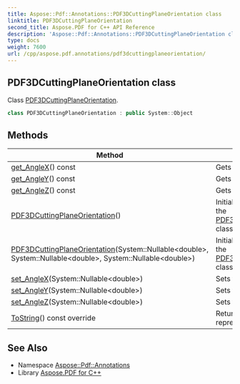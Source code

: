 ```yaml
---
title: Aspose::Pdf::Annotations::PDF3DCuttingPlaneOrientation class
linktitle: PDF3DCuttingPlaneOrientation
second_title: Aspose.PDF for C++ API Reference
description: 'Aspose::Pdf::Annotations::PDF3DCuttingPlaneOrientation class. Class PDF3DCuttingPlaneOrientation in C++.'
type: docs
weight: 7600
url: /cpp/aspose.pdf.annotations/pdf3dcuttingplaneorientation/
---
```

## PDF3DCuttingPlaneOrientation class


Class [PDF3DCuttingPlaneOrientation](./).

```cpp
class PDF3DCuttingPlaneOrientation : public System::Object
```

## Methods

| Method | Description |
| --- | --- |
| [get_AngleX](./get_anglex/)() const | Gets the angle to X axis. |
| [get_AngleY](./get_angley/)() const | Gets the angle to Y axis. |
| [get_AngleZ](./get_anglez/)() const | Gets the angle to Z axis. |
| [PDF3DCuttingPlaneOrientation](./pdf3dcuttingplaneorientation/)() | Initializes a new instance of the [PDF3DCuttingPlaneOrientation](./) class. |
| [PDF3DCuttingPlaneOrientation](./pdf3dcuttingplaneorientation/)(System::Nullable\<double\>, System::Nullable\<double\>, System::Nullable\<double\>) | Initializes a new instance of the [PDF3DCuttingPlaneOrientation](./) class. |
| [set_AngleX](./set_anglex/)(System::Nullable\<double\>) | Sets the angle to X axis. |
| [set_AngleY](./set_angley/)(System::Nullable\<double\>) | Sets the angle to Y axis. |
| [set_AngleZ](./set_anglez/)(System::Nullable\<double\>) | Sets the angle to Z axis. |
| [ToString](./tostring/)() const override | Returns a **System::String** that represents this instance. |
## See Also

* Namespace [Aspose::Pdf::Annotations](../)
* Library [Aspose.PDF for C++](../../)
